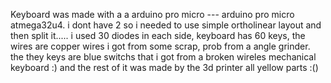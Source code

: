 Keyboard was made with a a arduino pro micro --- arduino pro micro atmega32u4.
i dont have 2 so i needed to use simple ortholinear layout and then split it..... 
i used 30 diodes in each side, keyboard has 60 keys,
the wires are copper wires i got from some scrap, prob from a angle grinder.
the they keys are blue switchs that i got from a broken wireles mechanical keyboard :)
and the rest of it was made by the 3d printer all yellow parts :()
